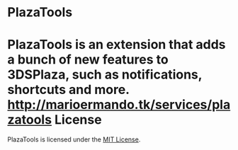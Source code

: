 PlazaTools
========
PlazaTools is an extension that adds a bunch of new features to 3DSPlaza, such as notifications, shortcuts and more.
<a href="http://marioermando.tk/services/plazatools">http://marioermando.tk/services/plazatools</a>
License
========
PlazaTools is licensed under the <a href="http://opensource.org/licenses/MIT">MIT License</a>.